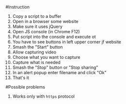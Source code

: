 #Instruction
1. Copy a script to a buffer
2. Open in a browser some website
3. Make sure it uses jQuery
4. Open JS console (in Chrome F12)
5. Put script into the console and execute ot
6. You have to see buttons in left upper corner jf website
7. Smash the "Start" button
8. Allow capturing video
9. Choose what you want to capture
10. Capture what is needed
11. Smash the "Stop" button or "Stop sharing"
12. In an alert popup enter filename and click "Ok"
13. That's it

#Possible problems
1. Works only with `https` protocol

